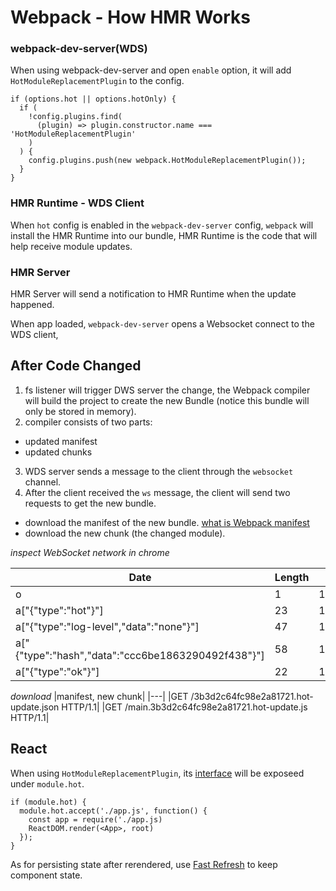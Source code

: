 # Webpack - How HMR Works

### webpack-dev-server(WDS)
When using webpack-dev-server and open `enable` option, it will add `HotModuleReplacementPlugin` to the config.
```
if (options.hot || options.hotOnly) {
  if (
    !config.plugins.find(
      (plugin) => plugin.constructor.name === 'HotModuleReplacementPlugin'
    )
  ) {
    config.plugins.push(new webpack.HotModuleReplacementPlugin());
  }
}
```

### HMR Runtime - WDS Client
When `hot` config is enabled in the `webpack-dev-server` config, `webpack` will install the HMR Runtime into our bundle,
HMR Runtime is the code that will help receive module updates. 

### HMR Server
HMR Server will send a notification to HMR Runtime when the update happened.

When app loaded, `webpack-dev-server` opens a Websocket connect to the WDS client, 

## After Code Changed
1. fs listener will trigger DWS server the change, the Webpack compiler will build the project to create the new Bundle (notice this bundle will only be stored in memory).
2. compiler consists of two parts:
  - updated manifest
  - updated chunks
3. WDS server sends a message to the client through the `websocket` channel.
4. After the client received the `ws` message, the client will send two requests to get the new bundle.
  - download the manifest of the new bundle. [what is Webpack manifest](https://webpack.docschina.org/concepts/manifest/#src/components/Sidebar/Sidebar.jsx)
  - download the new chunk (the changed module).


*inspect WebSocket network in chrome*


| Date  | Length | Time |
|---|---|---|
| o | 1 | 11:51:14.107
| a["{\"type\":\"hot\"}"] | 23 | 11:51:14.108
| a["{\"type\":\"log-level\",\"data\":\"none\"}"] | 47 | 11:51:14.108
| a["{\"type\":\"hash\",\"data\":\"ccc6be1863290492f438\"}"]  | 58 | 11:51:14.108
| a["{\"type\":\"ok\"}"]  | 22 | 11:51:14.109

*download*
|manifest, new chunk|
|---|
|GET /3b3d2c64fc98e2a81721.hot-update.json HTTP/1.1|
|GET /main.3b3d2c64fc98e2a81721.hot-update.js HTTP/1.1|

## React
When using `HotModuleReplacementPlugin`, its [interface](https://webpack.docschina.org/api/hot-module-replacement/) will be exposeed under `module.hot`.
```
if (module.hot) {
  module.hot.accept('./app.js', function() {
    const app = require('./app.js)
    ReactDOM.render(<App>, root)
  });
}
```
As for persisting state after rerendered, use [Fast Refresh](https://github.com/facebook/react/issues/16604) to keep component state.

